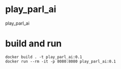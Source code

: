# play_parl_ai
play_parl_ai

# build and run
```
docker build . -t play_parl_ai:0.1
docker run --rm -it -p 8080:8080 play_parl_ai:0.1
```
